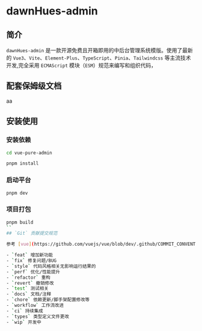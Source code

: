 <h1>dawnHues-admin</h1>

## 简介

`dawnHues-admin` 是一款开源免费且开箱即用的中后台管理系统模版。使用了最新的 `Vue3`、`Vite`、`Element-Plus`、`TypeScript`、`Pinia`、`Tailwindcss` 等主流技术开发,完全采用 `ECMAScript` 模块（`ESM`）规范来编写和组织代码，

## 配套保姆级文档

aa

## 安装使用

### 安装依赖

```bash
cd vue-pure-admin

pnpm install
```

### 启动平台

```bash
pnpm dev
```

### 项目打包

```bash
pnpm build
``
## `Git` 贡献提交规范

参考 [vue](https://github.com/vuejs/vue/blob/dev/.github/COMMIT_CONVENTION.md) 规范

- `feat` 增加新功能
- `fix` 修复问题/BUG
- `style` 代码风格相关无影响运行结果的
- `perf` 优化/性能提升
- `refactor` 重构
- `revert` 撤销修改
- `test` 测试相关
- `docs` 文档/注释
- `chore` 依赖更新/脚手架配置修改等
- `workflow` 工作流改进
- `ci` 持续集成
- `types` 类型定义文件更改
- `wip` 开发中
```
